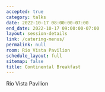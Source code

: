 ```yaml
---
accepted: true
category: talks
date: 2022-10-17 08:00:00-07:00
end_date: 2022-10-17 09:00:00-07:00
layout: session-details
link: /catering-menus/
permalink: null
room: Rio Vista Pavilion
schedule_layout: full
sitemap: false
title: Continental Breakfast
---
```


Rio Vista Pavilion
